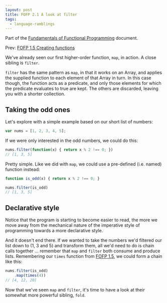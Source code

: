 ```yaml
---
layout: post
title: FOFP 2.1 A look at filter
tags:
  - language-ramblings
---
```

Part of the [Fundamentals of Functional Programming](/2016/05/03/fofp) document.

Prev: [FOFP 1.5 Creating functions](/2016/05/03/fofp-1-5-creating-functions)

We've already seen our first higher-order function, `map`, in action. A close sibling is `filter`.

`filter` has the same pattern as `map`, in that it works on an Array, and applies the supplied function to each element of that Array in turn. In this case though, the function acts as a predicate, and only those elements for which the predicate evaluates to true are kept. The others are discarded, leaving you with a shorter collection.

## Taking the odd ones

Let's explore with a simple example based on our short list of numbers:

```javascript
var nums = [1, 2, 3, 4, 5];
```

If we were only interested in the odd numbers, we could do this:

```javascript
nums.filter(function(x) { return x % 2 !== 0; })
// [1, 3, 5]
```

Pretty simple. Like we did with `map`, we could use a pre-defined (i.e. named) function instead:

```javascript
function is_odd(x) { return x % 2 !== 0; }

nums.filter(is_odd)
// [1, 3, 5]
```

## Declarative style

Notice that the program is starting to become easier to read, the more we move away from the mechanical nature of the imperative style of programming towards a more declarative style.

And it doesn't end there. If we wanted to take the numbers we'd filtered our list down to (1, 3 and 5) and transform them, all we'd need to do is chain calls together ... remember that `map` and `filter` both consume and produce lists. Remembering our `times` function from [FOFP 1.5](/2016/05/03/fofp-1-5-creating-functions/), we could form a chain like this:

```javascript
nums.filter(is_odd)
    .map(times(4))
// [4, 12, 20]
```

Now that we've seen `map` and `filter`, it's time to have a look at their somewhat more powerful sibling, `fold`.

